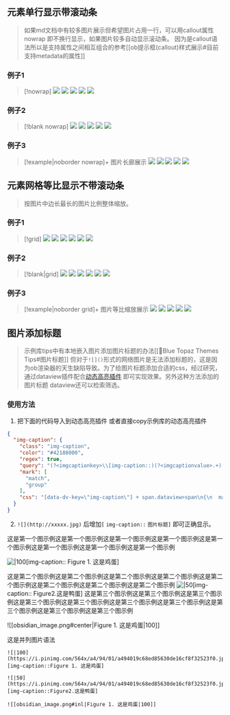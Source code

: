 ## 元素单行显示带滚动条

> 如果md文档中有较多图片展示但希望图片占用一行，可以用callout属性 nowrap 即不换行显示，如果图片较多自动显示滚动条。
> 因为是callout语法所以是支持属性之间相互组合的参考[[ob提示框(callout)样式展示#目前支持metadata的属性]]
### 例子1
> [!nowrap]
![](https://i.pinimg.com/564x/13/1f/e4/131fe4d97e3be0a49a5d07431a917d31.jpg)
![](https://i.pinimg.com/564x/84/6c/1c/846c1cab0d47dd7970f9a008eeebd68f.jpg)
![](https://gitee.com/cuman/imgbed/raw/master/images/202201051445392.png)
![](https://i.pinimg.com/564x/c5/0f/09/c50f09d991dfcfdbea600ff139739fd8.jpg)
![](https://i.pinimg.com/564x/84/6c/1c/846c1cab0d47dd7970f9a008eeebd68f.jpg)
### 例子2
> [!blank nowrap]
![](https://i.pinimg.com/564x/13/1f/e4/131fe4d97e3be0a49a5d07431a917d31.jpg)
![](https://i.pinimg.com/564x/84/6c/1c/846c1cab0d47dd7970f9a008eeebd68f.jpg)
![](https://gitee.com/cuman/imgbed/raw/master/images/202201051445392.png)
![](https://i.pinimg.com/564x/c5/0f/09/c50f09d991dfcfdbea600ff139739fd8.jpg)
![](https://i.pinimg.com/564x/84/6c/1c/846c1cab0d47dd7970f9a008eeebd68f.jpg)
### 例子3
> [!example|noborder nowrap]+ 图片长廊展示
![](https://i.pinimg.com/564x/13/1f/e4/131fe4d97e3be0a49a5d07431a917d31.jpg)
![](https://i.pinimg.com/564x/84/6c/1c/846c1cab0d47dd7970f9a008eeebd68f.jpg)
![](https://gitee.com/cuman/imgbed/raw/master/images/202201051445392.png)
![](https://i.pinimg.com/564x/c5/0f/09/c50f09d991dfcfdbea600ff139739fd8.jpg)
![](https://i.pinimg.com/564x/84/6c/1c/846c1cab0d47dd7970f9a008eeebd68f.jpg)

## 元素网格等比显示不带滚动条

> 按图片中边长最长的图片比例整体缩放。
### 例子1
> [!grid]
![](https://i.pinimg.com/564x/13/1f/e4/131fe4d97e3be0a49a5d07431a917d31.jpg)
![](https://i.pinimg.com/564x/84/6c/1c/846c1cab0d47dd7970f9a008eeebd68f.jpg)
![](https://gitee.com/cuman/imgbed/raw/master/images/202201051445392.png)
![](https://i.pinimg.com/564x/84/6c/1c/846c1cab0d47dd7970f9a008eeebd68f.jpg)
![](https://i.pinimg.com/564x/c5/0f/09/c50f09d991dfcfdbea600ff139739fd8.jpg)
![](https://i.pinimg.com/564x/a4/94/01/a494019c68ed85630de16cf8f32523f0.jpg)


### 例子2

> [!blank|grid]
![](https://i.pinimg.com/564x/13/1f/e4/131fe4d97e3be0a49a5d07431a917d31.jpg)
![](https://i.pinimg.com/564x/84/6c/1c/846c1cab0d47dd7970f9a008eeebd68f.jpg)
![](https://gitee.com/cuman/imgbed/raw/master/images/202201051445392.png)
![](https://i.pinimg.com/564x/84/6c/1c/846c1cab0d47dd7970f9a008eeebd68f.jpg)
![](https://i.pinimg.com/564x/c5/0f/09/c50f09d991dfcfdbea600ff139739fd8.jpg)
![](https://i.pinimg.com/564x/a4/94/01/a494019c68ed85630de16cf8f32523f0.jpg)

### 例子3

> [!example|noborder grid]+ 图片等比缩放展示
![](https://i.pinimg.com/564x/13/1f/e4/131fe4d97e3be0a49a5d07431a917d31.jpg)
![](https://i.pinimg.com/564x/84/6c/1c/846c1cab0d47dd7970f9a008eeebd68f.jpg)
![](https://gitee.com/cuman/imgbed/raw/master/images/202201051445392.png)
![](https://i.pinimg.com/564x/c5/0f/09/c50f09d991dfcfdbea600ff139739fd8.jpg)
![](https://i.pinimg.com/564x/84/6c/1c/846c1cab0d47dd7970f9a008eeebd68f.jpg)


## 图片添加标题
>示例库tips中有本地嵌入图片添加图片标题的办法[[🥑Blue Topaz Themes Tips#图片标题]]
但对于`![]()`形式的网络图片是无法添加标题的，这是因为ob渲染器的天生缺陷导致。为了给图片标题添加合适的css，经过研究，通过dataview插件配合[动态高亮插件](obsidian://show-plugin?id=obsidian-dynamic-highlights)
即可实现效果。另外这种方法添加的图片标题 dataview还可以检索筛选。

### 使用方法

1. 把下面的代码导入到动态高亮插件 或者直接copy示例库的动态高亮插件
```json
{
  "img-caption": {
    "class": "img-caption",
    "color": "#42188000",
    "regex": true,
    "query": "(?<imgcaptionkey>\\[img-caption::)(?<imgcaptionvalue>.+)(?<imgcaptionbracket>\\])",
    "mark": [
      "match",
      "group"
    ],
    "css": "[data-dv-key=\"img-caption\"] + span.dataview>span\n{\n  margin: 0.5rem 0;\n  display: block;\n  caption-side: bottom;\n  text-align: center;\n  font-size: 0.85rem;\n}\n.dataview.inline-field-key[data-dv-key=\"img-caption\"] + .dataview.inline-field-value\n{\n  background-color:unset;\n  border-radius: 0px;\n  padding: 0;\n  font-family: var(--font-text);\n}\n\n\n.dataview.inline-field-key[data-dv-key=\"img-caption\"] \n{\n  display:none;\n  background-color:unset;\n  font-size: 0px;\n  padding:0;\n  border-radius: 0px;\n}\n\n.is-live-preview .cm-line:not(.cm-active) .imgcaptionkey\n{\n  display: none;}\n.is-live-preview  .cm-line:not(.cm-active) .imgcaptionbracket\n{\n  display: none;\n}\n.is-live-preview  .cm-line:not(.cm-active) .imgcaptionvalue\n{\n  display: block;\n  margin-bottom: 1em;\n  caption-side: bottom;\n  text-align: center;\n  font-size: 0.85rem;\n  color: var(--text-normal);\n  font-family: var(--font-text);\n}\n"
  }
}

```
2. `![](http://xxxxx.jpg)` 后增加`[` `img-caption::` `图片标题]` 即可正确显示。

这是第一个图示例这是第一个图示例这是第一个图示例这是第一个图示例这是第一个图示例这是第一个图示例这是第一个图示例这是第一个图示例

![|100](https://i.pinimg.com/564x/a4/94/01/a494019c68ed85630de16cf8f32523f0.jpg)[img-caption:: Figure 1. 这是鸡蛋]

这是第二个图示例这是第二个图示例这是第二个图示例这是第二个图示例这是第二个图示例这是第二个图示例这是第二个图示例这是第二个图示例
![|50](https://i.pinimg.com/564x/a4/94/01/a494019c68ed85630de16cf8f32523f0.jpg)[img-caption:: Figure2.这是鸭蛋]
这是第三个图示例这是第三个图示例这是第三个图示例这是第三个图示例这是第三个图示例这是第三个图示例这是第三个图示例这是第三个图示例这是第三个图示例这是第三个图示例

![[obsidian_image.png#center|Figure 1. 这是鸡蛋|100]] 


这是并列图片语法

```ad-flex
![|100](https://i.pinimg.com/564x/a4/94/01/a494019c68ed85630de16cf8f32523f0.jpg#inl)[img-caption::Figure 1. 这是鸡蛋]

![|50](https://i.pinimg.com/564x/a4/94/01/a494019c68ed85630de16cf8f32523f0.jpg#inl)[img-caption::Figure2.这是鸭蛋]

![[obsidian_image.png#inl|Figure 1. 这是鸡蛋|100]] 
```
